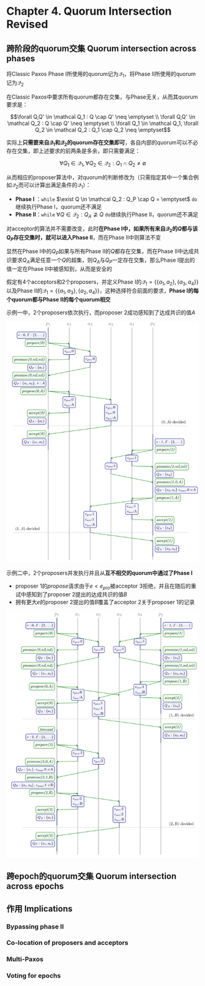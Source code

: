 # Chapter 4. Quorum Intersection Revised

## 跨阶段的quorum交集 Quorum intersection across phases

将Classic Paxos Phase I所使用的quorum记为$\mathcal Q_1$，将Phase II所使用的quorum记为$\mathcal Q_2$

在Classic Paxos中要求所有quorum都存在交集，与Phase无关，从而其quorum要求是：

```math
\forall Q,Q' \in \mathcal Q_1 : Q \cap Q' \neq \emptyset
\\
\forall Q,Q' \in \mathcal Q_2 : Q \cap Q' \neq \emptyset
\\
\forall Q_1 \in \mathcal Q_1, \forall Q_2 \in \mathcal Q_2 : Q_1 \cap Q_2 \neq \emptyset
```

实际上**只需要来自$\mathcal Q_1$和$\mathcal Q_2$的quorum存在交集即可**，各自内部的quorum可以不必存在交集，即上述要求的前两条是多余，即只需要满足：

```math
\forall Q_1 \in \mathcal Q_1, \forall Q_2 \in \mathcal Q_2 : Q_1 \cap Q_2 \neq \emptyset
```

从而相应的proposer算法中，对quorum的判断修改为（只需指定其中一个集合例如$\mathcal Q_2$而可以计算出满足条件的$\mathcal Q_1$）：

- **Phase I** ：`while` $\exist Q \in \mathcal Q_2 : Q_P \cap Q = \emptyset$ `do`继续执行Phase I，quorum还不满足
- **Phase II**：`while` $\forall Q \in \mathcal Q_2 : Q_A \nsupseteq Q$ `do`继续执行Phase II，quorum还不满足

对acceptor的算法并不需要改变，此时**在Phase I中，如果所有来自$\mathcal Q_2$的$Q$都与该$Q_P$存在交集时，就可以进入Phase II**，而在Phase II中则算法不变

显然在Phase I中的$Q_P$如果与所有Phase II的$Q$都存在交集，而在Phase II中达成共识要求$Q_A$满足任意一个$Q$的超集，则$Q_A$与$Q_P$一定存在交集，那么Phase I提出的值一定在Phase II中被感知到，从而是安全的

假定有4个acceptors和2个proposers，并定义Phase I的$\mathcal Q_1=\{\{a_1,a_2\},\{a_3,a_4\}\}$以及Phase II的$\mathcal Q_1=\{\{a_1,a_3\},\{a_2,a_4\}\}$，这种选择符合前面的要求，**Phase I的每个quorum都与Phase II的每个quorum相交**

示例一中，2个proposers依次执行，而proposer 2成功感知到了达成共识的值$A$

![4.1](images/4.1.png)

示例二中，2个proposers并发执行并且从**互不相交的quorum中通过了Phase I**

- proposer 1的$propose$请求由于$e < e_{pro}$被acceptor 3拒绝，并且在随后的重试中感知到了proposer 2提出的达成共识的值$B$
- 拥有更大$e$的proposer 2提出的值$B$覆盖了acceptor 2关于proposer 1的记录

![4.2](images/4.2.png)

## 跨epoch的quorum交集 Quorum intersection across epochs

## 作用 Implications

### Bypassing phase II

### Co-location of proposers and acceptors

### Multi-Paxos

### Voting for epochs
